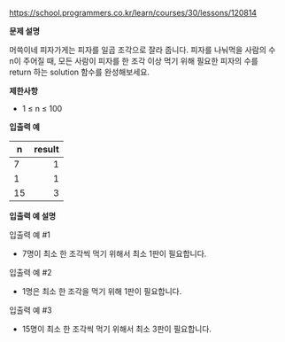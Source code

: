 https://school.programmers.co.kr/learn/courses/30/lessons/120814

**문제 설명**

머쓱이네 피자가게는 피자를 일곱 조각으로 잘라 줍니다. 피자를 나눠먹을 사람의 수 <br> 
n이 주어질 때, 모든 사람이 피자를 한 조각 이상 먹기 위해 필요한 피자의 수를 <br> 
return 하는 solution 함수를 완성해보세요.

**제한사항**

- 1 ≤ n ≤ 100

**입출력 예**

| n   | 	result |
|-----|--------:|
| 7   |      	1 |
| 1   |      	1 |
| 15  |      	3 |

**입출력 예 설명**

입출력 예 #1

- 7명이 최소 한 조각씩 먹기 위해서 최소 1판이 필요합니다.

입출력 예 #2

- 1명은 최소 한 조각을 먹기 위해 1판이 필요합니다.

입출력 예 #3

- 15명이 최소 한 조각씩 먹기 위해서 최소 3판이 필요합니다.